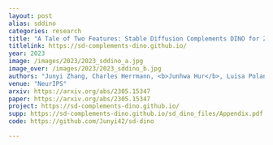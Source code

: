 ```yaml
---
layout: post
alias: sddino
categories: research
title: "A Tale of Two Features: Stable Diffusion Complements DINO for Zero-Shot Semantic Correspondence"
titlelink: https://sd-complements-dino.github.io/
year: 2023
image: /images/2023/2023_sddino_a.jpg
image_over: /images/2023/2023_sddino_b.jpg
authors: "Junyi Zhang, Charles Herrmann, <b>Junhwa Hur</b>, Luisa Polania Cabrera, Varun Jampani, Deqing Sun, and Ming-Hsuan Yang"
venue: "NeurIPS"
arxiv: https://arxiv.org/abs/2305.15347
paper: https://arxiv.org/abs/2305.15347
project: https://sd-complements-dino.github.io/
supp: https://sd-complements-dino.github.io/sd_dino_files/Appendix.pdf
code: https://github.com/Junyi42/sd-dino

---
```


